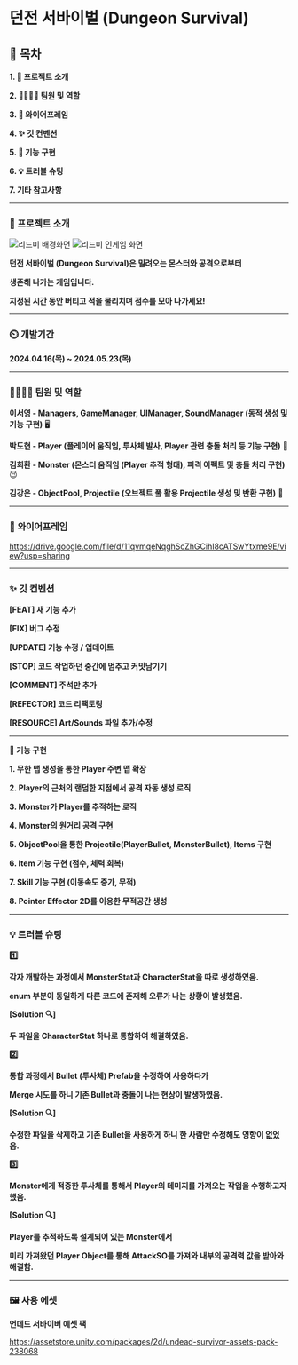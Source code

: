 # 던전 서바이벌 (Dungeon Survival)

## 📖 목차

**1. 🎥 프로젝트 소개**

**2. 👨‍👨‍👧‍👦 팀원 및 역할**

**3. 📜 와이어프레임**

**4. ✨ 깃 컨벤션**

**5. 💜 기능 구현**

**6. 💡 트러블 슈팅**

**7. 기타 참고사항**

---
    
### 🎥 프로젝트 소개

![리드미 배경화면](https://github.com/SandyLee-00/Unity_Dodge/assets/104573747/a750cd9c-3777-4b4c-9afb-81da52b2a029)
![리드미 인게임 화면](https://github.com/SandyLee-00/Unity_Dodge/assets/104573747/96307546-7d98-418c-b6bc-2ab768615e75)

**던전 서바이벌 (Dungeon Survival)은 밀려오는 몬스터와 공격으로부터**

**생존해 나가는 게임입니다.**

**지정된 시간 동안 버티고 적을 물리치며 점수를 모아 나가세요!**

---

### ⏲️ 개발기간

 **2024.04.16(목) ~ 2024.05.23(목)**

 ---

### 👨‍👨‍👧‍👦 팀원 및 역할

**이서영 - Managers, GameManager, UIManager, SoundManager (동적 생성 및 기능 구현)** 🖥️

**박도현 - Player (플레이어 움직임, 투사체 발사, Player 관련 충돌 처리 등 기능 구현)** 👦

**김희환 - Monster (몬스터 움직임 (Player 추적 형태), 피격 이펙트 및 충돌 처리 구현)** 😈

**김강은 - ObjectPool, Projectile (오브젝트 풀 활용 Projectile 생성 및 반환 구현)** 🧨

---


### 📜 **와이어프레임**

https://drive.google.com/file/d/11qvmqeNqghScZhGCihI8cATSwYtxme9E/view?usp=sharing

---

### ✨ **깃 컨벤션**

**[FEAT] 새 기능 추가**

**[FIX] 버그 수정**

**[UPDATE] 기능 수정 / 업데이트**

**[STOP] 코드 작업하던 중간에 멈추고 커밋남기기**

**[COMMENT] 주석만 추가**

**[REFECTOR] 코드 리팩토링**

**[RESOURCE] Art/Sounds 파일 추가/수정**

---

**💜 기능 구현**

**1. 무한 맵 생성을 통한 Player 주변 맵 확장**

**2. Player의 근처의 랜덤한 지점에서 공격 자동 생성 로직**

**3. Monster가 Player를 추적하는 로직**

**4. Monster의 원거리 공격 구현**

**5. ObjectPool을 통한 Projectile(PlayerBullet, MonsterBullet), Items 구현**

**6. Item 기능 구현 (점수, 체력 회복)**

**7. Skill 기능 구현 (이동속도 증가, 무적)**

**8. Pointer Effector 2D를 이용한 무적공간 생성**


---

### 💡 **트러블 슈팅**

**1️⃣** 

**각자 개발하는 과정에서 MonsterStat과 CharacterStat을 따로 생성하였음.**

**enum 부분이 동일하게 다른 코드에 존재해 오류가 나는 상황이 발생했음.**


**[Solution 🔍]** 

**두 파일을 CharacterStat 하나로 통합하여 해결하였음.**



**2️⃣**

**통합 과정에서 Bullet (투사체) Prefab을 수정하여 사용하다가** 

**Merge 시도를 하니 기존 Bullet과 충돌이 나는 현상이 발생하였음.**


**[Solution 🔍]**  

**수정한 파일을 삭제하고 기존 Bullet을 사용하게 하니 한 사람만 수정해도 영향이 없었음.**



**3️⃣**

 **Monster에게 적중한 투사체를 통해서 Player의 데미지를 가져오는 작업을 수행하고자 했음.**
 

**[Solution 🔍]** 

**Player를 추적하도록 설계되어 있는 Monster에서** 

**미리 가져왔던 Player Object를 통해 AttackSO를 가져와 내부의 공격력 값을 받아와 해결함.**

---
  
### 🖼️ 사용 에셋

**언데드 서바이버 에셋 팩**

https://assetstore.unity.com/packages/2d/undead-survivor-assets-pack-238068
